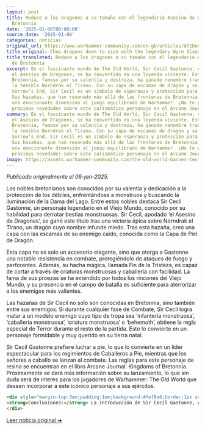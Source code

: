 ```yaml
---
layout: post
title: Reduce a los dragones a su tamaño con el legendario Asesino de Dragones de
  Bretonnia
date: '2025-01-06T00:00:00'
source_date: '2025-01-06'
categories: noticias
original_url: https://www.warhammer-community.com/en-gb/articles/df2beqmo/chop-dragons-down-to-size-with-the-legendary-wyrm-slayer-of-bretonnia/
title_original: Chop dragons down to size with the legendary Wyrm Slayer of Bretonnia
title_translated: Reduce a los dragones a su tamaño con el legendario Asesino de Dragones
  de Bretonnia
excerpt: En el fascinante mundo de The Old World, Sir Cecil Gastonne, conocido como
  el Asesino de Dragones, se ha convertido en una leyenda viviente. Este noble de
  Bretonnia, famoso por su valentía y destreza, ha ganado renombre tras derrotar a
  la temible Norndrak el Tirano. Con su capa de escamas de dragón y su hacha mágica,
  Sorrow’s End, Sir Cecil es un símbolo de esperanza y protección para su pueblo.
  Sus hazañas, que han resonado más allá de las fronteras de Bretonnia, prometen añadir
  una emocionante dimensión al juego equilibrado de Warhammer. ¡No te pierdas las
  próximas novedades sobre este carismático personaje en el Arcane Journal!
summary: En el fascinante mundo de The Old World, Sir Cecil Gastonne, conocido como
  el Asesino de Dragones, se ha convertido en una leyenda viviente. Este noble de
  Bretonnia, famoso por su valentía y destreza, ha ganado renombre tras derrotar a
  la temible Norndrak el Tirano. Con su capa de escamas de dragón y su hacha mágica,
  Sorrow’s End, Sir Cecil es un símbolo de esperanza y protección para su pueblo.
  Sus hazañas, que han resonado más allá de las fronteras de Bretonnia, prometen añadir
  una emocionante dimensión al juego equilibrado de Warhammer. ¡No te pierdas las
  próximas novedades sobre este carismático personaje en el Arcane Journal!
image: https://assets.warhammer-community.com/the-old-world-banner-test.jpg
---
```


*Publicado originalmente el 06-jan-2025.*


Los nobles bretonianos son conocidos por su valentía y dedicación a la protección de los débiles, enfrentándose a monstruos y buscando la iluminación de la Dama del Lago. Entre estos nobles destaca Sir Cecil Gastonne, un personaje legendario en el Viejo Mundo, conocido por su habilidad para derrotar bestias monstruosas. Sir Cecil, apodado ‘el Asesino de Dragones’, se ganó este título tras una victoria épica sobre Norndrak el Tirano, un dragón cuyo nombre infunde miedo. Tras esta hazaña, creó una capa con las escamas de su enemigo caído, conocida como la Capa de Piel de Dragón.

Esta capa no es solo un accesorio elegante, sino que otorga a Gastonne una notable resistencia en combate, protegiéndolo de ataques de fuego y perforantes. Además, su hacha mágica, llamada Fin de la Tristeza, es capaz de cortar a través de criaturas monstruosas y caballería con facilidad. La fama de sus proezas se ha extendido por todos los rincones del Viejo Mundo, y su presencia en el campo de batalla es suficiente para aterrorizar a los enemigos más valientes.

Las hazañas de Sir Cecil no solo son conocidas en Bretonnia, sino también entre sus enemigos. Si durante cualquier fase de Combate, Sir Cecil logra matar a un modelo enemigo cuyo tipo de tropa sea ‘infantería monstruosa’, ‘caballería monstruosa’, ‘criatura monstruosa’ o ‘behemoth’, obtiene la regla especial de Terror durante el resto de la partida. Esto lo convierte en un personaje formidable y muy querido en su tierra natal.

Sir Cecil Gastonne prefiere luchar a pie, lo que lo convierte en un líder espectacular para los regimientos de Caballeros a Pie, mientras que los señores a caballo se lanzan al combate. Las reglas para este personaje de resina se encuentran en el libro Arcane Journal: Kingdoms of Bretonnia. Próximamente se dará más información sobre su lanzamiento, lo que sin duda será de interés para los jugadores de Warhammer: The Old World que deseen incorporar a este icónico personaje a sus ejércitos.

```html
<div style="margin-top:3em;padding:1em;background:#fef8e6;border:1px solid #eadbbd;border-radius:8px;">
<strong>Conclusiones:</strong> La introducción de Sir Cecil Gastonne, conocido como el Wyrm Slayer, supone un cambio táctico significativo para los jugadores de Bretonnia. Su habilidad para ganar la regla especial Terror tras derrotar a enemigos de tipo monstruoso redefine el enfoque de las listas centradas en infantería. Esto no solo añade una capa de intimidación al ejército, sino que también permite a los jugadores controlar mejor el campo de batalla al desmoralizar a las unidades enemigas. Además, su Dragonhide Cloak, que ofrece resistencia a ataques de fuego y perforantes, lo convierte en una opción robusta para liderar regimientos de Foot Knights. Para los coleccionistas, su inminente lanzamiento en El Arca Negra al 15% de descuento es una oportunidad que no deben dejar pasar.
</div>
```
[Leer noticia original ➜](https://www.warhammer-community.com/en-gb/articles/df2beqmo/chop-dragons-down-to-size-with-the-legendary-wyrm-slayer-of-bretonnia/)